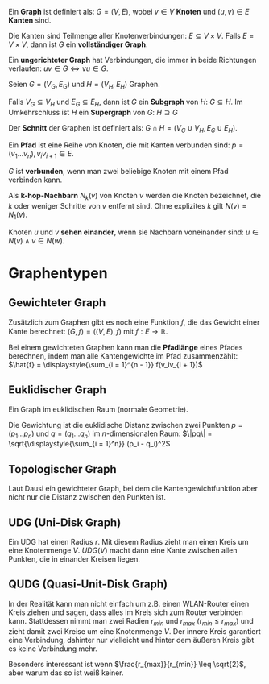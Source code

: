 Ein **Graph** ist definiert als: $G = (V, E)$, wobei $v \in V$ **Knoten** und $(u, v) \in E$ **Kanten** sind.

Die Kanten sind Teilmenge aller Knotenverbindungen: $E \subseteq V \times V$. Falls $E = V \times V$, dann ist $G$ ein **vollständiger Graph**.

Ein **ungerichteter Graph** hat Verbindungen, die immer in beide Richtungen verlaufen: $uv \in G \Leftrightarrow vu \in G$.

Seien $G = (V_G, E_G)$ und $H = (V_H, E_H)$ Graphen.

Falls $V_G \subseteq V_H$ und $E_G \subseteq E_H$, dann ist $G$ ein **Subgraph** von $H$: $G \subseteq H$. Im Umkehrschluss ist $H$ ein **Supergraph** von $G$: $H \supseteq G$

Der **Schnitt** der Graphen ist definiert als: $G \cap H = (V_G \cup V_H, E_G \cup E_H)$.

Ein **Pfad** ist eine Reihe von Knoten, die mit Kanten verbunden sind: $p = (v_1 ... v_n), v_iv_{i+1} \in E$.

$G$ ist **verbunden**, wenn man zwei beliebige Knoten mit einem Pfad verbinden kann.

Als **k-hop-Nachbarn** $N_k(v)$ von Knoten $v$ werden die Knoten bezeichnet, die $k$ oder weniger Schritte von $v$ entfernt sind. Ohne explizites $k$ gilt $N(v) = N_1(v)$.

Knoten $u$ und $v$ **sehen einander**, wenn sie Nachbarn voneinander sind: $u \in N(v) \wedge v \in N(w)$.


# Graphentypen

## Gewichteter Graph

Zusätzlich zum Graphen gibt es noch eine Funktion $f$, die das Gewicht einer Kante berechnet: $(G, f) = ((V, E), f)$ mit $f: E \rightarrow \mathbb{R}$.

Bei einem gewichteten Graphen kann man die **Pfadlänge** eines Pfades berechnen, indem man alle Kantengewichte im Pfad zusammenzählt: $\hat{f} = \displaystyle{\sum_{i = 1}^{n - 1}} f(v_iv_{i + 1})$

## Euklidischer Graph

Ein Graph im euklidischen Raum (normale Geometrie).

Die Gewichtung ist die euklidische Distanz zwischen zwei Punkten $p = (p_1 ... p_n)$ und $q = (q_1 ... q_n)$ im $n$-dimensionalen Raum: $\|pq\| = \sqrt{\displaystyle{\sum_{i = 1}^n}} (p_i - q_i)^2$

## Topologischer Graph

Laut Dausi ein gewichteter Graph, bei dem die Kantengewichtfunktion aber nicht nur die Distanz zwischen den Punkten ist.

## UDG (Uni-Disk Graph)

Ein UDG hat einen Radius $r$. Mit diesem Radius zieht man einen Kreis um eine Knotenmenge $V$. $UDG(V)$ macht dann eine Kante zwischen allen Punkten, die in einander Kreisen liegen.

## QUDG (Quasi-Unit-Disk Graph)

In der Realität kann man nicht einfach um z.B. einen WLAN-Router einen Kreis ziehen und sagen, dass alles im Kreis sich zum Router verbinden kann. Stattdessen nimmt man zwei Radien $r_{min}$ und $r_{max}$ ($r_{min} \leq r_{max}$) und zieht damit zwei Kreise um eine Knotenmenge $V$. Der innere Kreis garantiert eine Verbindung, dahinter nur vielleicht und hinter dem äußeren Kreis gibt es keine Verbindung mehr.

Besonders interessant ist wenn $\frac{r_{max}}{r_{min}} \leq \sqrt{2}$, aber warum das so ist weiß keiner.

